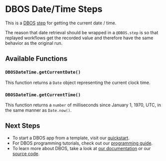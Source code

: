 # DBOS Date/Time Steps

This is a [DBOS](https://docs.dbos.dev/) [step](https://docs.dbos.dev/typescript/tutorials/step-tutorial) for getting the current date / time.

The reason that date retrieval should be wrapped in a `@DBOS.step` is so that replayed workflows get the recorded value and therefore have the same behavior as the original run.

## Available Functions

### `DBOSDateTime.getCurrentDate()`

This function returns a `Date` object representing the current clock time.

### `DBOSDateTime.getCurrentTime()`

This function returns a `number` of milliseconds since January 1, 1970, UTC, in the same manner as `Date.now()`.

## Next Steps

- To start a DBOS app from a template, visit our [quickstart](https://docs.dbos.dev/quickstart).
- For DBOS programming tutorials, check out our [programming guide](https://docs.dbos.dev/typescript/programming-guide).
- To learn more about DBOS, take a look at [our documentation](https://docs.dbos.dev/) or our [source code](https://github.com/dbos-inc/dbos-transact).

